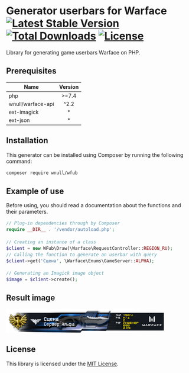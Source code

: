 # Generator userbars for Warface [![Latest Stable Version](https://poser.pugx.org/wnull/wfub/v)](//packagist.org/packages/wnull/wfub) [![Total Downloads](https://poser.pugx.org/wnull/wfub/downloads)](//packagist.org/packages/wnull/wfub) [![License](https://poser.pugx.org/wnull/wfub/license)](//packagist.org/packages/wnull/wfub)

Library for generating game userbars Warface on PHP.

## Prerequisites

| Name               | Version |
|  ---               |  :---:  |
| php                | \>=7.4  |
| wnull/warface-api  |  ^2.2   |
| ext-imagick        |    *    |
| ext-json           |    *    |

## Installation

This generator can be installed using Composer by running the following command:

```sh
composer require wnull/wfub
```

## Example of use

Before using, you should read a documentation about the functions and their parameters. 

```php
// Plug-in dependencies through by Composer
require __DIR__ . '/vendor/autoload.php';

// Creating an instance of a class
$client = new WFub\Draw(\Warface\RequestController::REGION_RU);
// Calling the function to generate an userbar with query
$client->get('Сцена', \Warface\Enums\GameServer::ALPHA);

// Generating an Imagick image object
$image = $client->create();
```
## Result image

[![Example userbar](/src/WFub/Resources/images/sys/example.png)](//wfub.herokuapp.com/)

## License

This library is licensed under the [MIT License](https://github.com/wnull/wfub/blob/master/LICENSE).

